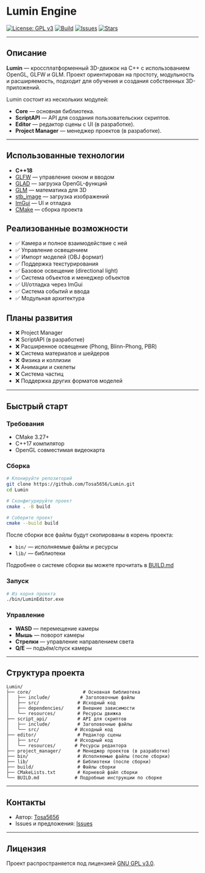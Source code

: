 # Lumin Engine

[![License: GPL v3](https://img.shields.io/badge/License-GPLv3-blue.svg)](LICENSE)
[![Build](https://img.shields.io/github/actions/workflow/status/Tosa5656/Lumin/cmake.yml?branch=main)](https://github.com/Tosa5656/Lumin/actions)
[![Issues](https://img.shields.io/github/issues/Tosa5656/Lumin)](https://github.com/Tosa5656/Lumin/issues)
[![Stars](https://img.shields.io/github/stars/Tosa5656/Lumin?style=social)](https://github.com/Tosa5656/Lumin)

---

## Описание
**Lumin** — кроссплатформенный 3D-движок на C++ с использованием OpenGL, GLFW и GLM. Проект ориентирован на простоту, модульность и расширяемость, подходит для обучения и создания собственных 3D-приложений.

Lumin состоит из нескольких модулей:
- **Core** — основная библиотека.
- **ScriptAPI** — API для создания пользовательских скриптов.
- **Editor** — редактор сцены с UI (в разработке).
- **Project Manager** — менеджер проектов (в разработке).

---

## Использованные технологии
- **C++18**
- [GLFW](https://www.glfw.org/) — управление окном и вводом
- [GLAD](https://glad.dav1d.de/) — загрузка OpenGL-функций
- [GLM](https://github.com/g-truc/glm) — математика для 3D
- [stb_image](https://github.com/nothings/stb) — загрузка изображений
- [ImGui](https://github.com/ocornut/imgui) — UI и отладка
- [CMake](https://github.com/Kitware/CMake) — сборка проекта

## Реализованные возможности
- ✅ Камера и полное взаимодействие с ней
- ✅ Управление освещением
- ✅ Импорт моделей (OBJ формат)
- ✅ Поддержка текстурирования
- ✅ Базовое освещение (directional light)
- ✅ Система объектов и менеджер объектов
- ✅ UI/отладка через ImGui
- ✅ Система событий и ввода
- ✅ Модульная архитектура

## Планы развития
- ❌ Project Manager
- ❌ ScriptAPI (в разработке)
- ❌ Расширенное освещение (Phong, Blinn-Phong, PBR)
- ❌ Система материалов и шейдеров
- ❌ Физика и коллизии
- ❌ Анимации и скелеты
- ❌ Система частиц
- ❌ Поддержка других форматов моделей

---

## Быстрый старт

### Требования
- CMake 3.27+
- C++17 компилятор
- OpenGL совместимая видеокарта

### Сборка
```bash
# Клонируйте репозиторий
git clone https://github.com/Tosa5656/Lumin.git
cd Lumin

# Сконфигурируйте проект
cmake . -B build

# Соберите проект
cmake --build build
```

После сборки все файлы будут скопированы в корень проекта:
- `bin/` — исполняемые файлы и ресурсы
- `lib/` — библиотеки

Подробнее о системе сборки вы можете прочитать в [BUILD.md](https://github.com/Tosa5656/Lumin/blob/master/BUILD.md)

### Запуск
```bash
# Из корня проекта
./bin/LuminEditor.exe
```

### Управление
- **WASD** — перемещение камеры
- **Мышь** — поворот камеры
- **Стрелки** — управление направлением света
- **Q/E** — подъём/спуск камеры

---

## Структура проекта
```
Lumin/
├── core/                   # Основная библиотека
│   ├── include/           # Заголовочные файлы
│   ├── src/              # Исходный код
│   ├── dependencies/     # Внешние зависимости
│   └── resources/        # Ресурсы движка
├── script_api/           # API для скриптов
│   ├── include/          # Заголовочные файлы
│   └── src/             # Исходный код
├── editor/               # Редактор сцены
│   ├── src/             # Исходный код
│   └── resources/       # Ресурсы редактора
├── project_manager/      # Менеджер проектов (в разработке)
├── bin/                  # Исполняемые файлы (после сборки)
├── lib/                  # Библиотеки (после сборки)
├── build/                # Файлы сборки
├── CMakeLists.txt        # Корневой файл сборки
└── BUILD.md             # Подробные инструкции по сборке
```

---

## Контакты
- Автор: [Tosa5656](https://github.com/Tosa5656)
- Issues и предложения: [Issues](https://github.com/Tosa5656/Lumin/issues)

---

## Лицензия
Проект распространяется под лицензией [GNU GPL v3.0](LICENSE). 
